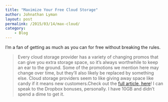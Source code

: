 ```yaml
---
title: "Maximize Your Free Cloud Storage"
author: Johnathan Lyman
layout: post
permalink: /2015/03/14/max-cloud/
category:
    - Blog
---
```


I’m a fan of getting as much as you can for free without breaking the rules.

> Every cloud storage provider has a variety of changing promos that can give you extra storage space, so it’s always worthwhile to keep an ear to the ground. Some of the promotions we mention here may change over time, but they’ll also likely be replaced by something else. Cloud storage providers seem to like giving away space like candy if it means new customers.Check out the [full article, here](http://drippler.com/drip/how-maximize-your-free-storage-space-every-cloud-service)! I can speak to the Dropbox bonuses, personally. I have 10GB and didn’t spend a dime to get it.

